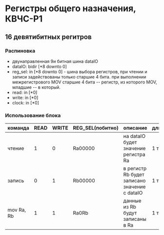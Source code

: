 # Регистры общего назначения, КВЧС-Р1
## 16 девятибитных регитров
### Распиновка

* двунаправленная 9и битная шина dataIO
* dataIO: bidir [*8 downto 0]
* reg_sel: in [*8 downto 0] - шина выбора регистров, при чтении и записи задействованы только старшие 4 бита. при выполнении межрегистрового MOV старшие 4 бита -- регистр, из которого MOV, младшие -- в который.  
* read: in [*0]
* write: in [*0]
* clock: in [*0]

### Использование блока

| команда | READ | WRITE | REG_SEL(побитно) | описание | длительность |  
| --- | --- | --- | --- | --- | --- |
| чтение | 1 | 0 | Ra00000 | на dataIO будет значение регистра Ra | 1 такт |  
| запись | 0 | 1 | Rb00000 | в регистр Rb будет записано значение с dataIO | 1 такт |  
| mov Ra, Rb | 1 | 1 | Ra0Rb | данные из Rb будут записаны в Ra | 1 такт |  
